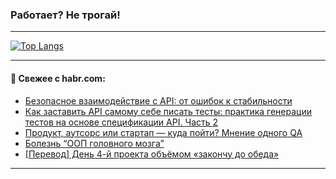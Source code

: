 ### Работает? Не трогай!

---
<!--
#### 🛠️ Technical stack:

![Java](https://img.shields.io/badge/Java-informational?logo=Oracle&style=flat&logoColor=white&color=FF4500)
![Kotlin](https://img.shields.io/badge/Kotlin-informational?logo=Kotlin&style=flat&logoColor=white&color=774D97)
![TS](https://img.shields.io/badge/TypeScript-informational?logo=typeScript&style=flat&logoColor=black&color=017acc)
![Python](https://img.shields.io/badge/Python-informational?logo=Python&style=flat&logoColor=black&color=ffdd54) <br>
![Spring](https://img.shields.io/badge/Spring-informational?logo=Spring&style=flat&logoColor=white&color=6DB33F) 
![SpringBoot](https://img.shields.io/badge/SpringBoot-informational?logo=SpringBoot&style=flat&logoColor=white&color=6DB33F)
![Nest](https://img.shields.io/badge/NestJS-informational?logo=NestJS&style=flat&logoColor=white&color=E0234E) 
![NodeJS](https://img.shields.io/badge/NodeJS-informational?logo=node.js&style=flat&logoColor=white&color=70A760)<br>
![PostgreSQL](https://img.shields.io/badge/PostgreSQL-informational?logo=PostgreSQL&style=flat&logoColor=white&color=DAA520)
![MongoDB](https://img.shields.io/badge/MongoDB-informational?logo=MongoDB&style=flat&logoColor=white&color=870000)
![Apache](https://img.shields.io/badge/Apache-informational?logo=apache&style=flat&logoColor=white&color=f74e28)

___ 
-->

<!--- #### 🛠️ : --->

[![Top Langs](https://github-readme-stats-82jvfl3w3-advtsettinggmailcoms-projects.vercel.app/api/top-langs/?username=zloylis&langs_count=10&hide_title=true&title_color=e6edf3&size_weight=0.5&count_weight=0.5&layout=compact&hide_progress=true&hide_border=true&theme=dracula)](https://github.com/zloylis)

<!---


####  :octocat:&nbsp;&nbsp; Статистика:

![GitHub stats](https://github-readme-stats-u2qms2cxw-advtsettinggmailcoms-projects.vercel.app/api?username=zloylis&show_icons=true&hide_border=true&theme=dracula&title_color=e6edf3&include_all_commits=true&count_private=true&hide_rank=false&hide_title=true&rank_icon=github)
-->
---

#### 💬 Свежее с habr.com:

<!-- BLOG-POST-LIST:START -->
- [Безопасное взаимодействие с API: от ошибок к стабильности](https://habr.com/ru/companies/domclick/articles/872606/?utm_source=habrahabr&utm_medium=rss&utm_campaign=872606)
- [Как заставить API самому себе писать тесты: практика генерации тестов на основе спецификации API. Часть 2](https://habr.com/ru/companies/odnoklassniki/articles/876980/?utm_source=habrahabr&utm_medium=rss&utm_campaign=876980)
- [Продукт, аутсорс или стартап — куда пойти? Мнение одного QA](https://habr.com/ru/companies/yandex_praktikum/articles/875072/?utm_source=habrahabr&utm_medium=rss&utm_campaign=875072)
- [Болезнь “ООП головного мозга”](https://habr.com/ru/articles/877844/?utm_source=habrahabr&utm_medium=rss&utm_campaign=877844)
- [[Перевод] День 4-й проекта объёмом «закончу до обеда»](https://habr.com/ru/articles/877588/?utm_source=habrahabr&utm_medium=rss&utm_campaign=877588)
<!-- BLOG-POST-LIST:END -->

---

